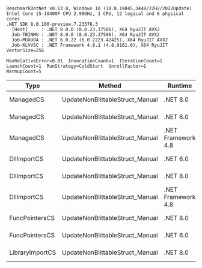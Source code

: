 ```

BenchmarkDotNet v0.13.8, Windows 10 (10.0.19045.3448/22H2/2022Update)
Intel Core i5-10400F CPU 2.90GHz, 1 CPU, 12 logical and 6 physical cores
.NET SDK 8.0.100-preview.7.23376.3
  [Host]     : .NET 8.0.0 (8.0.23.37506), X64 RyuJIT AVX2
  Job-TBINMU : .NET 8.0.0 (8.0.23.37506), X64 RyuJIT AVX2
  Job-MUXUOA : .NET 6.0.22 (6.0.2223.42425), X64 RyuJIT AVX2
  Job-KLVVSC : .NET Framework 4.8.1 (4.8.9181.0), X64 RyuJIT VectorSize=256

MaxRelativeError=0.01  InvocationCount=1  IterationCount=1  
LaunchCount=1  RunStrategy=ColdStart  UnrollFactor=1  
WarmupCount=5  

```
| Type            | Method                          | Runtime            | input                | Mean        | Error | Median      | Min         | Max         | Allocated |
|---------------- |-------------------------------- |------------------- |--------------------- |------------:|------:|------------:|------------:|------------:|----------:|
| ManagedCS       | UpdateNonBlittableStruct_Manual | .NET 8.0           | PInvo(...)truct [49] |    496.5 μs |    NA |    496.5 μs |    496.5 μs |    496.5 μs |     480 B |
| ManagedCS       | UpdateNonBlittableStruct_Manual | .NET 6.0           | PInvo(...)truct [49] |    666.8 μs |    NA |    666.8 μs |    666.8 μs |    666.8 μs |     720 B |
| ManagedCS       | UpdateNonBlittableStruct_Manual | .NET Framework 4.8 | PInvo(...)truct [49] |    752.9 μs |    NA |    752.9 μs |    752.9 μs |    752.9 μs |         - |
| DllImportCS     | UpdateNonBlittableStruct_Manual | .NET 6.0           | PInvo(...)truct [49] | 18,852.6 μs |    NA | 18,852.6 μs | 18,852.6 μs | 18,852.6 μs |     712 B |
| DllImportCS     | UpdateNonBlittableStruct_Manual | .NET 8.0           | PInvo(...)truct [49] | 19,061.4 μs |    NA | 19,061.4 μs | 19,061.4 μs | 19,061.4 μs |     472 B |
| DllImportCS     | UpdateNonBlittableStruct_Manual | .NET Framework 4.8 | PInvo(...)truct [49] | 19,147.3 μs |    NA | 19,147.3 μs | 19,147.3 μs | 19,147.3 μs |         - |
| FuncPointersCS  | UpdateNonBlittableStruct_Manual | .NET 8.0           | PInvo(...)truct [49] | 30,654.1 μs |    NA | 30,654.1 μs | 30,654.1 μs | 30,654.1 μs |     472 B |
| FuncPointersCS  | UpdateNonBlittableStruct_Manual | .NET 6.0           | PInvo(...)truct [49] | 30,810.7 μs |    NA | 30,810.7 μs | 30,810.7 μs | 30,810.7 μs |     712 B |
| LibraryImportCS | UpdateNonBlittableStruct_Manual | .NET 8.0           | PInvo(...)truct [49] | 31,150.2 μs |    NA | 31,150.2 μs | 31,150.2 μs | 31,150.2 μs |     472 B |
